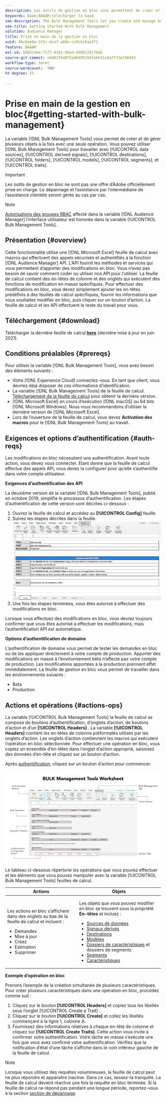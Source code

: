 ```yaml
---
description: Les outils de gestion en bloc vous permettent de créer et de gérer plusieurs objets à la fois avec une seule opération. Vous pouvez utiliser les outils de gestion en bloc pour travailler avec des sources de données, des signaux dérivés, des destinations, des dossiers, des segments et des caractéristiques.
keywords: baam;BAAAM;télécharger la base
seo-description: The Bulk Management Tools let you create and manage multiple objects at once with single operation. You can use Bulk Management Tools to work with data sources, derived signals, destinations, folders, segments, and traits.
seo-title: Getting Started With Bulk Management
solution: Audience Manager
title: Prise en main de la gestion en bloc
uuid: 4bc6ae0a-315c-4ce7-a68e-cc0c6c6aa2f1
feature: BAAAM
exl-id: 5603146e-7172-4181-90ad-4606129176dd
source-git-commit: e8d81f648f5a46495193fe6631c8a7f73e290493
workflow-type: tm+mt
source-wordcount: '708'
ht-degree: 1%

---
```



# Prise en main de la gestion en bloc{#getting-started-with-bulk-management}

La variable [!DNL Bulk Management Tools] vous permet de créer et de gérer plusieurs objets à la fois avec une seule opération. Vous pouvez utiliser [!DNL Bulk Management Tools] pour travailler avec [!UICONTROL data sources], [!UICONTROL derived signals], [!UICONTROL destinations], [!UICONTROL folders], [!UICONTROL models], [!UICONTROL segments], et [!UICONTROL traits].

>[!IMPORTANT]
>
>Les outils de gestion en bloc ne sont pas une offre d’Adobe officiellement prise en charge. Le dépannage et l’assistance par l’intermédiaire de l’assistance clientèle seront gérés au cas par cas.

<!-- 

c_bulk_start.xml

 -->

>[!NOTE]
>
>[Autorisations des groupes RBAC](../../features/administration/administration-overview.md) affecté dans la variable [!DNL Audience Manager] l’interface utilisateur est honorée dans la variable [!UICONTROL Bulk Management Tools].

## Présentation {#overview}

Cette fonctionnalité utilise une [!DNL Microsoft Excel] feuille de calcul avec macros qui effectuent des appels sécurisés et authentifiés à la fonction [!DNL Audience Manager] API. L’API fournit les méthodes et services qui vous permettent d’apporter des modifications en bloc. Vous n’avez pas besoin de savoir comment coder ou utiliser nos API pour l’utiliser. La feuille de calcul contient des en-têtes de colonne et des onglets qui exécutent des fonctions de modification en masse spécifiques. Pour effectuer des modifications en bloc, vous devez simplement ajouter les en-têtes prédéfinis à des feuilles de calcul spécifiques, fournir les informations que vous souhaitez modifier en bloc, puis cliquer sur un bouton d’action. La feuille de calcul et les API effectuent le reste du travail pour vous.

## Téléchargement {#download}

Télécharger la dernière feuille de calcul **[here](assets/BAAAM_V2_20210609.xlsm)** (dernière mise à jour en juin 2021).

## Conditions préalables {#prereqs}

Pour utiliser la variable [!DNL Bulk Management Tools], vous avez besoin des éléments suivants :

* Votre [!DNL Experience Cloud] connectez-vous. En tant que client, vous devriez déjà disposer de ces informations d’identification.
* La variable [!DNL Bulk Management Tools] de la feuille de calcul. [Téléchargement de la feuille de calcul](assets/BAAAM_V2_20210609.xlsm) pour obtenir la dernière version.
* [!DNL Microsoft Excel] en cours d’exécution [!DNL macOS] ou 64 bits [!DNL Microsoft Windows]. Nous vous recommandons d’utiliser la dernière version de [!DNL Microsoft Excel].
* Lors de l’ouverture de la feuille de calcul, vous devez **Activation des macros** pour le [!DNL Bulk Management Tools] au travail.

## Exigences et options d’authentification {#auth-reqs}

Les modifications en bloc nécessitent une authentification. Avant toute action, vous devez vous connecter. Étant donné que la feuille de calcul effectue des appels API, vous devez la configurer pour qu’elle s’authentifie dans votre compte utilisateur.

**Exigences d’authentification des API**

La deuxième version de la variable [!DNL Bulk Management Tools], publié en octobre 2019, simplifie le processus d’authentification. Les étapes d’authentification de cette version sont décrites ci-dessous :

1. Ouvrez la feuille de calcul et accédez au **[!UICONTROL Config]** feuille.
2. Suivez les étapes décrites dans la feuille.
   ![](assets/baaam-authentication.png)
3. Une fois les étapes terminées, vous êtes autorisé à effectuer des modifications en bloc.

Lorsque vous effectuez des modifications en bloc, vous devrez toujours confirmer que vous êtes autorisé à effectuer les modifications, mais l’authentification API est automatique.

**Options d’authentification de domaine**

L’authentification de domaine vous permet de tester les demandes en bloc ou de les appliquer directement à votre compte de production. Apporter des modifications en masse à l’environnement bêta n’affecte pas votre compte de production. Les modifications apportées à la production prennent effet immédiatement. La feuille de gestion en bloc vous permet de travailler dans les environnements suivants :

* Beta
* Production

## Actions et opérations {#actions-ops}

La variable [!UICONTROL Bulk Management Tools] la feuille de calcul se compose de boutons d’authentification, d’onglets d’action, de boutons d’action et d’un **[!UICONTROL Headers]** . La variable **[!UICONTROL Headers]** contient les en-têtes de colonne préformatés utilisés par les onglets d’action. Les onglets d’action contiennent les macros qui exécutent l’opération en bloc sélectionnée. Pour effectuer une opération en bloc, vous copiez un ensemble d’en-têtes dans l’onglet d’action approprié, saisissez des données d’en-tête et cliquez sur un bouton d’action.

Après [authentification](#auth-reqs), cliquez sur un bouton d’action pour commencer.

![](assets/baaam-worksheet.png)

Le tableau ci-dessous répertorie les opérations que vous pouvez effectuer et les éléments que vous pouvez manipuler avec la variable [!UICONTROL Bulk Management Tools] feuilles de calcul.

<table id="table_B9B3E09B692E42BAA52FB32C18B00709"> 
 <thead> 
  <tr> 
   <th colname="col1" class="entry"> Actions </th> 
   <th colname="col2" class="entry"> Objets </th> 
  </tr> 
 </thead>
 <tbody> 
  <tr> 
   <td colname="col1"> <p>Les actions en bloc s’affichent dans des onglets au bas de la feuille de calcul et incluent : </p> <p> 
     <ul id="ul_49F46B9E00C045D29E40258EB7BDCFBB"> 
      <li id="li_193C41EA19EF4D738FBA037D2BF9B05C">Demandes </li> 
      <li id="li_5BE2E13D839F4958AAA5C01B7EFC5096">Mise à jour </li> 
      <li id="li_4CCCC739795945DF8C89787F9A67EB88">Créez     </li> 
      <li id="li_C7D36D2BDF0448CEAF3A5EABE41038E8">Estimation </li> 
      <li id="li_07A3E94326124A3092362D9896EB7732">Supprimer </li> 
     </ul> </p> </td> 
   <td colname="col2"> <p>Les objets que vous pouvez modifier en bloc se trouvent sous la propriété <b><span class="uicontrol"> En-têtes</span></b> et incluez : </p> <p> 
     <ul id="ul_A7A96F2B1B63430B9A1E1184AC5FA8F2"> 
      <li id="li_E3D9E2E190B04BE685337AC6140C371C"> <a href="../../features/datasources-list-and-settings.md#data-sources-list-and-settings"> Sources de données</a> </li> 
      <li id="li_B645385E40684FA28770913EAF18CB2C"> <a href="../../features/derived-signals.md"> Signaux dérivés</a> </li> 
      <li id="li_9059F8C4A41A410899BDEFC76D3F5949"> <a href="../../features/destinations/destinations.md"> Destinations</a> </li> 
      <li> <a href="../../features/algorithmic-models/understanding-models.md"> Modèles</a> </li> 
      <li id="li_BB5A445150754E53AA38C78461326932"> <a href="../../features/traits/trait-storage.md#trait-storage"> Dossiers de caractéristiques</a> et dossiers de segments </li> 
      <li id="li_7A27DBF64E0945CF8AE8C96E8C6EDA09"> <a href="../../features/segments/segments-purpose.md"> Segments</a> </li> 
      <li id="li_A4640A34930040DEA8555EAF0AE2A702"> <a href="../../features/traits/trait-details-page.md"> Caractéristiques</a> </li> 
     </ul> </p> </td> 
  </tr> 
 </tbody> 
</table>

**Exemple d’opération en bloc**

Prenons l’exemple de la création simultanée de plusieurs caractéristiques. Pour créer plusieurs caractéristiques dans une opération en bloc, procédez comme suit :

1. Cliquez sur le bouton **[!UICONTROL Headers]** et copiez tous les libellés sous l’onglet [!UICONTROL Create a Trait] .
2. Cliquez sur le bouton **[!UICONTROL Create]** et collez les libellés commençant à la ligne 1, colonne A.
3. Fournissez des informations relatives à chaque en-tête de colonne et cliquez sur **[!UICONTROL Create Traits]**. Cette action vous invite à confirmer votre authentification. Votre tâche en masse s’exécute une fois que vous avez confirmé votre authentification. Vérifiez que la notification d’état d’une tâche s’affiche dans le coin inférieur gauche de la feuille de calcul.


>[!NOTE]
>
>Lorsque vous utilisez des requêtes volumineuses, la feuille de calcul peut ne plus répondre et apparaître inactive. Dans ce cas, laissez-la tranquille. La feuille de calcul devient réactive une fois la requête en bloc terminée. Si la feuille de calcul ne répond pas pendant une longue période, reportez-vous à la section [section de dépannage](../../reference/bulk-management-tools/bulk-troubleshooting.md).
